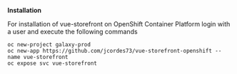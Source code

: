 **Installation**

For installation of vue-storefront on OpenShift Container Platform login with a user and execute the following commands

	oc new-project galaxy-prod
	oc new-app https://github.com/jcordes73/vue-storefront-openshift --name vue-storefront
	oc expose svc vue-storefront
